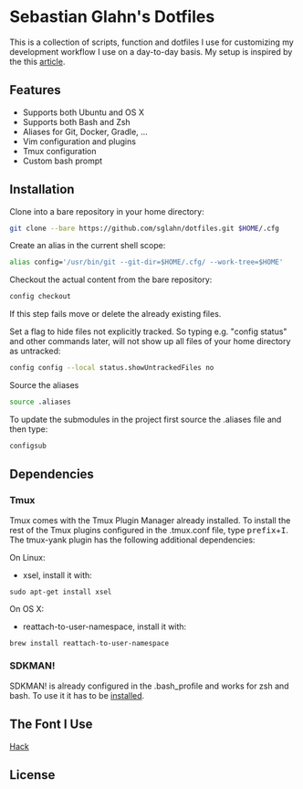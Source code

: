 # Sebastian Glahn's Dotfiles
This is a collection of scripts, function and dotfiles I use for customizing my development workflow I use on a day-to-day basis.
My setup is inspired by the this [article](http://developer.atlassian.com/blog/2016/02/best-way-to-store-dotfiles-git-bare-repo/).

## Features
- Supports both Ubuntu and OS X
- Supports both Bash and Zsh
- Aliases for Git, Docker, Gradle, ...
- Vim configuration and plugins
- Tmux configuration
- Custom bash prompt

## Installation 	
Clone into a bare repository in your home directory:
```bash
git clone --bare https://github.com/sglahn/dotfiles.git $HOME/.cfg
```
Create an alias in the current shell scope:
```bash
alias config='/usr/bin/git --git-dir=$HOME/.cfg/ --work-tree=$HOME'
```
Checkout the actual content from the bare repository:
```bash
config checkout
```
If this step fails move or delete the already existing files.

Set a flag to hide files not explicitly tracked. So typing e.g. "config status" and other commands later, will not show up all files of your home directory as untracked:
```bash
config config --local status.showUntrackedFiles no
```
Source the aliases
```bash
source .aliases
```
To update the submodules in the project first source the .aliases file and then type:
```bash
configsub
```

## Dependencies
### Tmux
Tmux comes with the Tmux Plugin Manager already installed. To install the rest of the Tmux plugins configured in the .tmux.conf file, type <kbd>prefix</kbd>+<kbd>I</kbd>. The tmux-yank plugin has the following additional dependencies:

On Linux:
- xsel, install it with:
```
sudo apt-get install xsel
```
On OS X:
- reattach-to-user-namespace, install it with:
```
brew install reattach-to-user-namespace
```

### SDKMAN!
SDKMAN! is already configured in the .bash_profile and works for zsh and bash. To use it it has to be [installed](http://sdkman.io/install.html). 

## The Font I Use
[Hack](http://sourcefoundry.org/hack/)

## License
